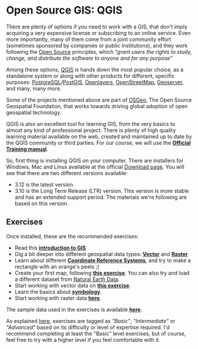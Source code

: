# Open Source GIS: QGIS

There are plenty of options if you need to work with a GIS, that don't imply acquiring a very expensive license or subscribing to an online service. Even more importantly, many of them come from a joint community effort (sometimes sponsored by companies or public institutions), and they work following the [Open Source](https://en.wikipedia.org/wiki/Open-source_software) principles, which _"grant users the rights to study, change, and distribute the software to anyone and for any purpose"_

Among these options, [QGIS](https://qgis.org) is hands down the most popular choice, as a standalone system or along with other products for different, specific purposes: [PostgreSQL](https://postgresql.org/)/[PostGIS](https://postgis.net/), [Openlayers](https://openlayers.org/), [OpenStreetMap](https://www.openstreetmap.org/), [Geoserver](http://geoserver.org/), and many, many more.

Some of the projects mentioned above are part of [OSGeo](https://www.osgeo.org/), The Open Source Geospatial Foundation, that works towards driving global adoption of open geospatial technology. 

QGIS is also an excellent tool for learning GIS, from the very basics to almost any kind of professional project. There is plenty of high quality learning material available on the web, created and maintained up to date by the QGIS community or third parties. For our course, we will use the **[Official Training manual](https://docs.qgis.org/3.10/en/docs/training_manual/index.html)**.

So, first thing is installing QGIS on your computer. There are installers for Windows, Mac and Linux available at the official [Download page](https://qgis.org/en/site/forusers/download.html). You will see that there are two different versions available: 

* 3.12 is the latest version.
* 3.10 is the Long Term Release (LTR) version. This version is more stable and has an extended support period. The materials we're following are based on this version. 


## Exercises

Once installed, these are the recommended exercises: 

* Read this **[introduction to GIS](https://docs.qgis.org/3.10/en/docs/gentle_gis_introduction/introducing_gis.html#more-about-gis)**
* Dig a bit deeper into different geospatial data types: **[Vector](https://docs.qgis.org/3.10/en/docs/gentle_gis_introduction/vector_data.html)** and **[Raster](https://docs.qgis.org/3.10/en/docs/gentle_gis_introduction/raster_data.html)**
* Learn about different **[Coordinate Reference Systems](https://docs.qgis.org/3.10/en/docs/gentle_gis_introduction/coordinate_reference_systems.html)**, and try to make a rectangle with an orange's peels ;)
* Create your first map, following **[this exercise](https://docs.qgis.org/3.10/en/docs/training_manual/introduction/preparation.html)**. You can also try and load a different dataset from [Natural Earth Data](https://www.naturalearthdata.com/downloads/).
* Start working with vector data on **[this exercise](https://docs.qgis.org/3.10/en/docs/training_manual/basic_map/vector_data.html)**.
* Learn the basics about **[symbology](https://docs.qgis.org/3.10/en/docs/training_manual/basic_map/symbology.html)**.
* Start working with raster data **[here](https://docs.qgis.org/3.10/en/docs/training_manual/rasters/data_manipulation.html)**.

The sample data used in the exercises is available **[here](https://github.com/qgis/QGIS-Training-Data/archive/v2.0.zip)**.

As explained [here](https://docs.qgis.org/3.10/en/docs/training_manual/foreword/intro.html#tiered-course-objectives), exercises are tagged as _"Basic"_, _"Intermediate"_ or _"Advanced"_ based on its difficulty or level of expertise required. I'd recommend completing at least the "Basic" level exercises, but of course, feel free to try with a higher level if you feel comfortable with it.
